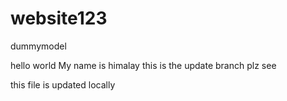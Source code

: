 # website123
dummymodel 



hello world 
My name is himalay 
this is the update branch plz see



this file is updated locally 
